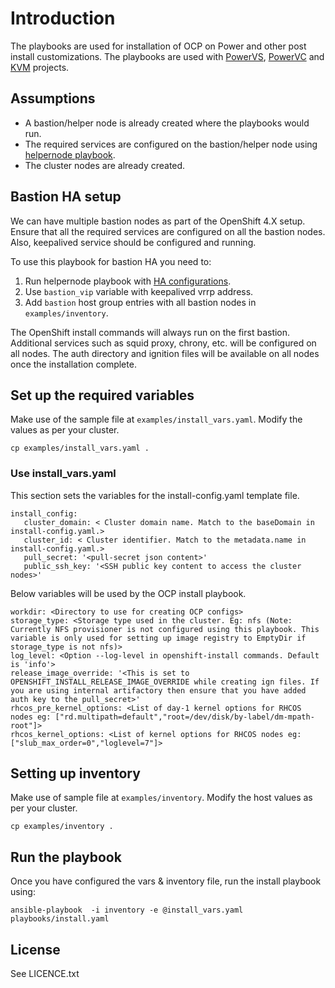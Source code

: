 # Introduction
The playbooks are used for installation of OCP on Power and other post install customizations.
The playbooks are used with [PowerVS](https://github.com/ocp-power-automation/ocp4-upi-powervs), [PowerVC](https://github.com/ocp-power-automation/ocp4_upi_powervm)
and [KVM](https://github.com/ocp-power-automation/ocp4_upi_kvm) projects.

## Assumptions

 - A bastion/helper node is already created where the playbooks would run.
 - The required services are configured on the bastion/helper node using [helpernode playbook](https://github.com/RedHatOfficial/ocp4-helpernode).
 - The cluster nodes are already created.

## Bastion HA setup

We can have multiple bastion nodes as part of the OpenShift 4.X setup. Ensure that all the required services are configured on all the bastion nodes. Also, keepalived service should be configured and running.

To use this playbook for bastion HA you need to:
1. Run helpernode playbook with [HA configurations](https://github.com/RedHatOfficial/ocp4-helpernode/blob/master/docs/examples/vars-ha-ppc64le.yaml#L48-L57).
1. Use `bastion_vip` variable with keepalived vrrp address.
1. Add `bastion` host group entries with all bastion nodes in `examples/inventory`.

The OpenShift install commands will always run on the first bastion. Additional services such as squid proxy, chrony, etc. will be configured on all nodes. The auth directory and ignition files will be available on all nodes once the installation complete.


## Set up the required variables

Make use of the sample file at `examples/install_vars.yaml`. Modify the values as per your cluster.

```
cp examples/install_vars.yaml .
```

### Use install_vars.yaml

This section sets the variables for the install-config.yaml template file.

```
install_config:
   cluster_domain: < Cluster domain name. Match to the baseDomain in install-config.yaml.>
   cluster_id: < Cluster identifier. Match to the metadata.name in install-config.yaml.>
   pull_secret: '<pull-secret json content>'
   public_ssh_key: '<SSH public key content to access the cluster nodes>'
```

Below variables will be used by the OCP install playbook.

```
workdir: <Directory to use for creating OCP configs>
storage_type: <Storage type used in the cluster. Eg: nfs (Note: Currently NFS provisioner is not configured using this playbook. This variable is only used for setting up image registry to EmptyDir if storage_type is not nfs)>
log_level: <Option --log-level in openshift-install commands. Default is 'info'>
release_image_override: '<This is set to OPENSHIFT_INSTALL_RELEASE_IMAGE_OVERRIDE while creating ign files. If you are using internal artifactory then ensure that you have added auth key to the pull_secret>'
rhcos_pre_kernel_options: <List of day-1 kernel options for RHCOS nodes eg: ["rd.multipath=default","root=/dev/disk/by-label/dm-mpath-root"]>
rhcos_kernel_options: <List of kernel options for RHCOS nodes eg: ["slub_max_order=0","loglevel=7"]>
```

## Setting up inventory

Make use of sample file at `examples/inventory`. Modify the host values as per your cluster.

```
cp examples/inventory .
```


## Run the playbook

Once you have configured the vars & inventory file, run the install playbook using:

```
ansible-playbook  -i inventory -e @install_vars.yaml playbooks/install.yaml
```


License
-------

See LICENCE.txt
